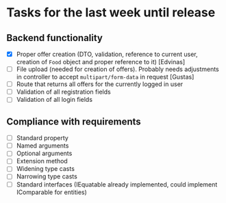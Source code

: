 # Tasks for the last week until release

## Backend functionality

- [x] Proper offer creation (DTO, validation, reference to current user, creation of `Food` object and proper reference to it) \[Edvinas]
- [ ] File upload (needed for creation of offers). Probably needs adjustments in controller to accept `multipart/form-data` in request \[Gustas]
- [ ] Route that returns all offers for the currently logged in user
- [ ] Validation of all registration fields
- [ ] Validation of all login fields

## Compliance with requirements

- [ ] Standard property
- [ ] Named arguments
- [ ] Optional arguments
- [ ] Extension method
- [ ] Widening type casts
- [ ] Narrowing type casts
- [ ] Standard interfaces (IEquatable already implemented, could implement IComparable for entities)
